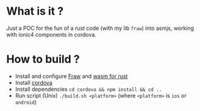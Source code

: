 # What is it ?

Just a POC for the fun of a rust code (with my lib `fraw`) into asmjs, working with ionic4 components in cordova. 

# How to build ?

- Install and configure [Fraw](https://github.com/peekmo/fraw) and [wasm for rust](https://hackernoon.com/compiling-rust-to-webassembly-guide-411066a69fde)
- Install [cordova](https://cordova.apache.org/#getstarted)
- Install dependencies `cd cordova && npm install && cd ..`
- Run script (Unix) `./build.sh <platform>` (where `<platform>` is `ios` or `android`)
